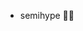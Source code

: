 - semihype 🧿🧿
 

<!---
semihype/semihype is a ✨ special ✨ repository because its `README.md` (this file) appears on your GitHub profile.
You can click the Preview link to take a look at your changes.
--->
